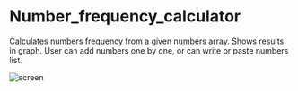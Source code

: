 # Number_frequency_calculator

Calculates numbers frequency from a given numbers array. Shows results in graph. User can add numbers one by one, or can write or paste numbers list.

![screen](https://user-images.githubusercontent.com/70339208/160578085-470076cb-ab0b-463d-b1d1-8c73c971510e.PNG)
